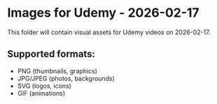 # Images for Udemy - 2026-02-17

This folder will contain visual assets for Udemy videos on 2026-02-17.

## Supported formats:
- PNG (thumbnails, graphics)
- JPG/JPEG (photos, backgrounds)
- SVG (logos, icons)
- GIF (animations)
